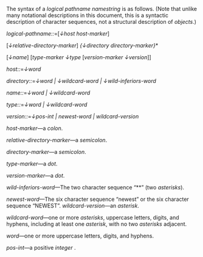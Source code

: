  



The syntax of a *logical pathname namestring* is as follows. (Note that unlike many notational descriptions in this document, this is a syntactic description of character sequences, not a structural description of *objects*.) 



*logical-pathname::*=[*↓host host-marker*] 



[*↓relative-directory-marker*] *\{↓directory directory-marker\}*\* 



[*↓name*] [*type-marker ↓type* [*version-marker ↓version*]] 



*host::*=*↓word* 



*directory::*=*↓word | ↓wildcard-word | ↓wild-inferiors-word* 



*name::*=*↓word | ↓wildcard-word* 



*type::*=*↓word | ↓wildcard-word* 



*version::*=*↓pos-int | newest-word | wildcard-version* 



*host-marker*—a *colon*. 



*relative-directory-marker*—a *semicolon*. 



*directory-marker*—a *semicolon*. 



*type-marker*—a *dot*. 



*version-marker*—a *dot*. 



*wild-inferiors-word*—The two character sequence “\*\*” (two *asterisks*). 



*newest-word*—The six character sequence “newest” or the six character sequence “NEWEST”. *wildcard-version*—an *asterisk*. 



*wildcard-word*—one or more *asterisks*, uppercase letters, digits, and hyphens, including at least one *asterisk*, with no two *asterisks* adjacent. 



*word*—one or more uppercase letters, digits, and hyphens. 



*pos-int*—a positive *integer* . 







 



 



